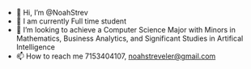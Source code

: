 - 👋 Hi, I’m @NoahStrev
- 👀 I am currently Full time student
- 💞️ I’m looking to achieve a Computer Science Major with Minors in Mathematics, Business Analytics, and Significant Studies in Artifical Intelligence
- 📫 How to reach me 7153404107, noahstreveler@gmail.com

<!---
NoahStrev/NoahStrev is a ✨ special ✨ repository because its `README.md` (this file) appears on your GitHub profile.
You can click the Preview link to take a look at your changes.
--->

